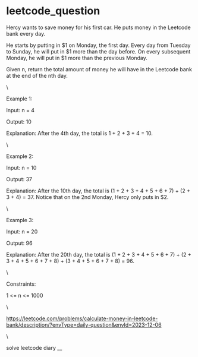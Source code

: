 # leetcode_question

Hercy wants to save money for his first car. He puts money in the Leetcode bank every day.

He starts by putting in $1 on Monday, the first day. Every day from Tuesday to Sunday, he will put in $1 more than the day before. On every subsequent Monday, he will put in $1 more than the previous Monday.

Given n, return the total amount of money he will have in the Leetcode bank at the end of the nth day.

 
\


Example 1:

Input: n = 4

Output: 10

Explanation: After the 4th day, the total is 1 + 2 + 3 + 4 = 10.


\


Example 2:

Input: n = 10

Output: 37

Explanation: After the 10th day, the total is (1 + 2 + 3 + 4 + 5 + 6 + 7) + (2 + 3 + 4) = 37. Notice that on the 2nd Monday, Hercy only puts in $2.



\


Example 3:


Input: n = 20

Output: 96

Explanation: After the 20th day, the total is (1 + 2 + 3 + 4 + 5 + 6 + 7) + (2 + 3 + 4 + 5 + 6 + 7 + 8) + (3 + 4 + 5 + 6 + 7 + 8) = 96.



\



 

Constraints:


1 <= n <= 1000

\


https://leetcode.com/problems/calculate-money-in-leetcode-bank/description/?envType=daily-question&envId=2023-12-06


\


solve leetcode diary
__
